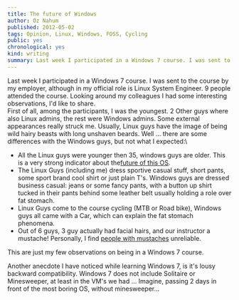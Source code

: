 ```yaml
---
title: The future of Windows
author: Oz Nahum
published: 2012-05-02
tags: Opinion, Linux, Windows, FOSS, Cycling
public: yes
chronological: yes
kind: writing 
summary: Last week I participated in a Windows 7 course. I was sent to the course by my employer, although in my official role is Linux System Engineer. 9 people attended the course. Looking around my colleagues I had some interesting observations, I'd like to share.   
---
```



Last week I participated in a Windows 7 course. I was sent to the course
by my employer, although in my official role is Linux System Engineer. 9
people attended the course. Looking around my colleagues I had some
interesting observations, I'd like to share.\
First of all, among the participants, I was the youngest. 2 Other guys
where also Linux admins, the rest were Windows admins. Some external
appearances really struck me. Usually, Linux guys have the image of
being wild hairy beasts with long unshaven beards. Well ... there are
some differences with the Windows guys, but not what I expected:\

-   All the Linux guys were younger then 35, windows guys are older.
    This is a very strong indicator about the[future of this
    OS](http://en.wikipedia.org/wiki/The_Structure_of_Scientific_Revolutions).
-   The Linux Guys (including me) dress sportive casual stuff, short
    pants, some sport brand cool shirt or just plain T's. Windows guys
    are dressed business casual: jeans or some fancy pants, with a
    button up shirt tucked in their pants behind some leather belt
    usually holding a role over fat stomach.
-   Linux Guys come to the course cycling (MTB or Road bike), Windows
    guys all came with a Car, which can explain the fat stomach
    phenomena.
-   Out of 6 guys, 3 guy actually had facial hairs, and our instructor a
    mustache! Personally, I find [people with
    mustaches](http://www.foreignpolicy.com/articles/2011/03/30/stiff_upper_lip)
    unreliable.

This are just my few observations on being in a Windows 7 course.

Another anecdote I have noticed while learning Windows 7, is it's lousy
backward compatibility. Windows 7 does not include Solitaire or
Minesweeper, at least in the VM's we had ... Imagine, passing 2 days in
front of the most boring OS, without minesweeper...

